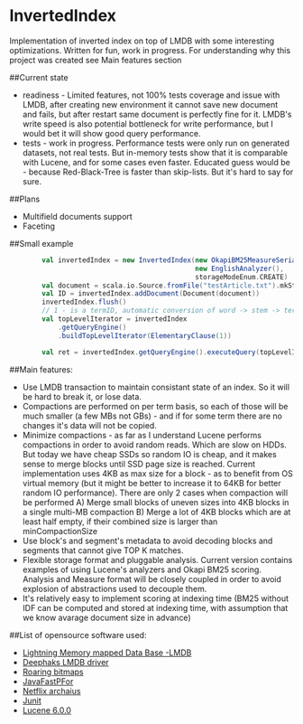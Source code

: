 # InvertedIndex
Implementation of inverted index on top of LMDB with some interesting optimizations. 
Written for fun, work in progress. For understanding why this project was created see Main features section

##Current state
* readiness - Limited features, not 100% tests coverage and issue with LMDB, after creating new environment it cannot save new document and fails, but after restart same document is perfectly fine for it. LMDB's write speed is also potential bottleneck for write performance, but I would bet it will show good query performance. 
* tests - work in progress. Performance tests were only run on generated datasets, not real tests. But in-memory tests show that it is comparable with Lucene, and for some cases even faster. Educated guess would be - because Red-Black-Tree is faster than skip-lists. But it's hard to say for sure.

##Plans
* Multifield documents support
* Faceting


 
##Small example

```scala
        val invertedIndex = new InvertedIndex(new OkapiBM25MeasureSerializer(),
                                              new EnglishAnalyzer(),
                                              storageModeEnum.CREATE)
        val document = scala.io.Source.fromFile("testArticle.txt").mkString
        val ID = invertedIndex.addDocument(Document(document))
        invertedIndex.flush()
        // 1 - is a termID, automatic conversion of word -> stem -> termID, will be added soon
        val topLevelIterator = invertedIndex
            .getQueryEngine()
            .buildTopLevelIterator(ElementaryClause(1))

        val ret = invertedIndex.getQueryEngine().executeQuery(topLevelIterator, 10)
```



##Main features:
*  Use LMDB transaction to maintain consistant state of an index. So it will be hard to break it, or lose data.
*  Compactions are performed on per term basis, so each of those will be much smaller (a few MBs not GBs) -
   and if for some term there are no changes it's data will not be copied. 
*  Minimize compactions - as far as I understand Lucene performs compactions in order to avoid random reads. Which are slow on HDDs.
   But today we have cheap SSDs so random IO is cheap, and it makes sense to  merge blocks until SSD page size is reached.
   Current implementation uses 4KB as max size for a block - as to benefit from OS virtual memory (but it might be better to increase it to 64KB for better random IO performance).
   There are only 2 cases when compaction will be performed A) Merge small blocks of uneven sizes into 4KB blocks in a single multi-MB compaction B) Merge a lot of 4KB blocks which are at least half empty, if their combined size is larger than minCompactionSize
*  Use block's and segment's metadata to avoid decoding blocks and segments that cannot give TOP K matches.
*  Flexible storage format and pluggable analysis. Current version contains examples of using Lucene's analyzers and Okapi BM25 scoring.
   Analysis and Measure format will be closely coupled in order to avoid explosion of abstractions used to decouple them.
*  It's relatively easy to implement scoring at indexing time (BM25 without IDF can be computed and stored at indexing time, with assumption that we know avarage document size in advance)


##List of opensource software used:
*   [Lightning Memory mapped Data Base -LMDB](https://github.com/LMDB/lmdb)  
*   [Deephaks LMDB driver](https://github.com/deephacks/lmdbjni)
*   [Roaring bitmaps](https://github.com/RoaringBitmap/RoaringBitmap)
*   [JavaFastPFor](https://github.com/lemire/JavaFastPFOR)
*   [Netflix archaius](https://github.com/Netflix/archaius)
*   [Junit](https://github.com/junit-team)
*   [Lucene 6.0.0](https://github.com/apache/lucene-solr)

